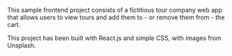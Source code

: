 This sample frontend project consists of a fictitious tour company web app that allows users to view tours and add them to - or remove them from - the cart.

This project has been built with React.js and simple CSS, with images from Unsplash.